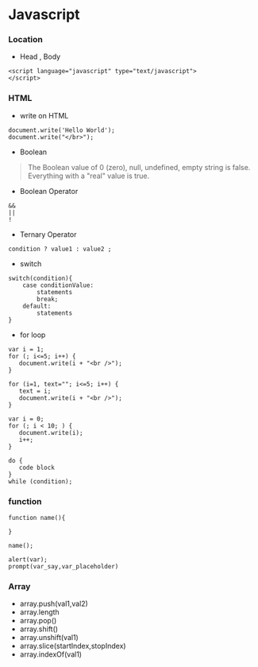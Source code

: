 # Javascript 

### Location 

* Head , Body
```
<script language="javascript" type="text/javascript">
</script>
```
### HTML

* write on HTML
```
document.write('Hello World');
document.write("</br>");
```

* Boolean
> The Boolean value of 0 (zero), null, undefined, empty string is false. Everything with a "real" value is true.

* Boolean Operator 
```
&&
||
!
```

* Ternary Operator
```
condition ? value1 : value2 ;
```

* switch
```
switch(condition){
    case conditionValue:
        statements
        break;
    default:
        statements 
}
```

* for loop
```
var i = 1;
for (; i<=5; i++) {
   document.write(i + "<br />");
}
```

```
for (i=1, text=""; i<=5; i++) {
   text = i;
   document.write(i + "<br />");
}
```

```
var i = 0;
for (; i < 10; ) {
   document.write(i);
   i++;
}
```

```
do {
   code block
}
while (condition);
```

### function 

```
function name(){

}

name();
```

```
alert(var);
prompt(var_say,var_placeholder)
```

### Array

* array.push(val1,val2)
* array.length
* array.pop()
* array.shift()
* array.unshift(val1)
* array.slice(startIndex,stopIndex)
* array.indexOf(val1)
